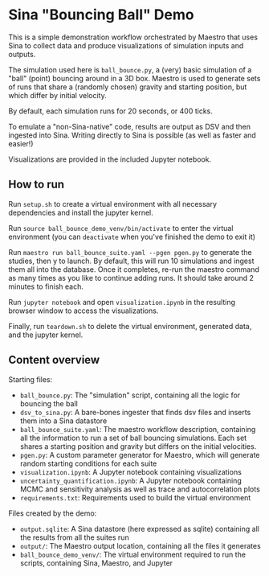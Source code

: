 # Sina "Bouncing Ball" Demo 

This is a simple demonstration workflow orchestrated by Maestro that uses Sina to collect data and produce visualizations of simulation inputs and outputs.

The simulation used here is `ball_bounce.py`, a (very) basic simulation of a "ball" (point) bouncing around in a 3D box. Maestro is used to generate sets of runs that share a (randomly chosen) gravity and starting position, but which differ by initial velocity.

By default, each simulation runs for 20 seconds, or 400 ticks.

To emulate a "non-Sina-native" code, results are output as DSV and then ingested into Sina. Writing directly to Sina is possible (as well as faster and easier!) 

Visualizations are provided in the included Jupyter notebook.


## How to run

Run `setup.sh` to create a virtual environment with all necessary dependencies and install the jupyter kernel. 

Run `source ball_bounce_demo_venv/bin/activate` to enter the virtual environment (you can `deactivate` when you've finished the demo to exit it)

Run `maestro run ball_bounce_suite.yaml --pgen pgen.py` to generate the studies, then y to launch. By default, this will run 10 simulations and ingest them all into the database. Once it completes, re-run the maestro command as many times as you like to continue adding runs. It should take around 2 minutes to finish each.

Run `jupyter notebook` and open `visualization.ipynb` in the resulting browser window to access the visualizations.

Finally, run `teardown.sh` to delete the virtual environment, generated data, and the jupyter kernel. 


## Content overview

Starting files:
- `ball_bounce.py`: The "simulation" script, containing all the logic for bouncing the ball
- `dsv_to_sina.py`: A bare-bones ingester that finds dsv files and inserts them into a Sina datastore
- `ball_bounce_suite.yaml`: The maestro workflow description, containing all the information to run a set of ball bouncing simulations. Each set shares a starting position and gravity but differs on the initial velocities. 
- `pgen.py`: A custom parameter generator for Maestro, which will generate random starting conditions for each suite
- `visualization.ipynb`: A Jupyter notebook containing visualizations 
- `uncertainty_quantification.ipynb`: A Jupyter notebook containing MCMC and sensitivity analysis as well as trace and autocorrelation plots
- `requirements.txt`: Requirements used to build the virtual environment

Files created by the demo:
- `output.sqlite`: A Sina datastore (here expressed as sqlite) containing all the results from all the suites run
- `output/`: The Maestro output location, containing all the files it generates 
- `ball_bounce_demo_venv/`: The virtual environment required to run the scripts, containing Sina, Maestro, and Jupyter
